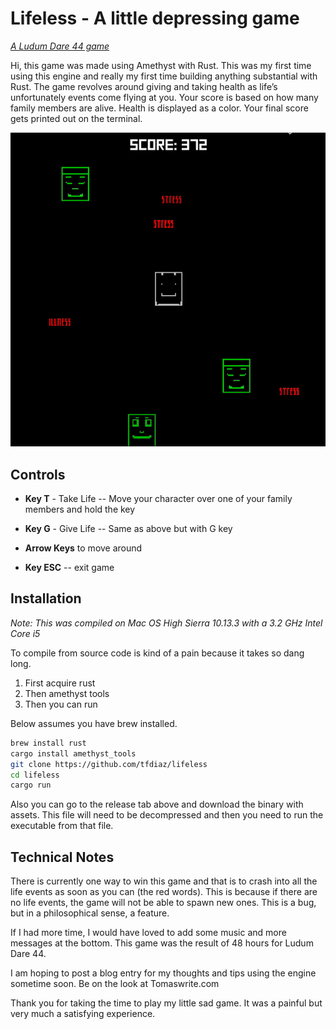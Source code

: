 # Lifeless - A little depressing game
*[A Ludum Dare 44 game](https://ldjam.com/events/ludum-dare/44/lifeless-a-very-depressing-game)*

Hi, this game was made using Amethyst with Rust. This was my first time using this engine and really my first time building anything substantial with Rust. The game revolves around giving and taking health as life’s unfortunately events come flying at you. Your score is based on how many family members are alive. Health is displayed as a color. Your final score gets printed out on the terminal.

![alt_text](assets/lifeless.gif)

## Controls

* **Key T** - Take Life -- Move your character over one of your family members and hold the key

* **Key G** - Give Life -- Same as above but with G key

* **Arrow Keys** to move around

* **Key ESC** -- exit game

## Installation
*Note: This was compiled on Mac OS High Sierra 10.13.3 with a 3.2 GHz Intel Core i5*

To compile from source code is kind of a pain because it takes so dang long.

1. First acquire rust
2. Then amethyst tools
3. Then you can run

Below assumes you have brew installed.

```bash
brew install rust
cargo install amethyst_tools
git clone https://github.com/tfdiaz/lifeless
cd lifeless
cargo run
```
Also you can go to the release tab above and download the binary with assets. This file will need to be decompressed and then you need to run the executable from that file.

## Technical Notes

There is currently one way to win this game and that is to crash into all the life events as soon as you can (the red words). This is because if there are no life events, the game will not be able to spawn new ones. This is a bug, but in a philosophical sense, a feature.

If I had more time, I would have loved to add some music and more messages at the bottom. This game was the result of 48 hours for Ludum Dare 44.

I am hoping to post a blog entry for my thoughts and tips using the engine sometime soon. Be on the look at Tomaswrite.com

Thank you for taking the time to play my little sad game. It was a painful but very much a satisfying experience.
